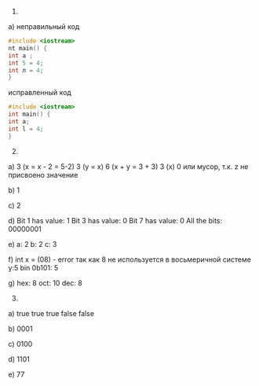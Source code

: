 1.
a) неправильный код
```cpp
#include <iostream>
nt main() {
int a ;
int 5 = 4;
int л = 4;
}
```
исправленный код
```cpp
#include <iostream>
int main() {
int a;
int l = 4;
}
```
2.
a)
3 (x = x - 2 = 5-2)
3 (y = x)
6 (x + y = 3 + 3)
3 (x) 
0 или мусор, т.к. z  не присвоено значение

b) 1

c) 2

d) 
Bit 1 has value: 1
Bit 3 has value: 0
Bit 7 has value: 0
All the bits: 00000001

e)
a: 2 
b: 2 
c: 3 

f)
int x = (08) - error так как 8 не используется в восьмеричной системе
y:5
bin 0b101: 5

g)
hex: 8
oct: 10
dec: 8

3.
a)
true
true
true
false
false

b) 0001

c) 0100

d) 1101

e) 77
